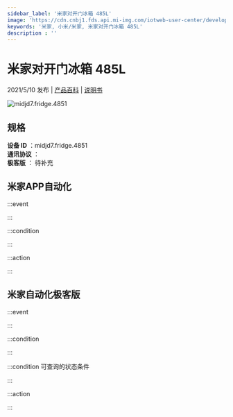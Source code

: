 ```yaml
---
sidebar_label: '米家对开门冰箱 485L'
image: 'https://cdn.cnbj1.fds.api.mi-img.com/iotweb-user-center/developer_1679047904723gzlF400Q.png?GalaxyAccessKeyId=AKVGLQWBOVIRQ3XLEW&Expires=9223372036854775807&Signature=vTlL6l+8eDYgbJ8ZQJeWo+7TcAY='
keywords: '米家, 小米/米家, 米家对开门冰箱 485L'
description : ''
---
```

# 米家对开门冰箱 485L

2021/5/10 发布 | [产品百科](https://home.mi.com/webapp/content/baike/product/index.html?model=midjd7.fridge.4851/) | [说明书](https://home.mi.com/views/introduction.html?model=midjd7.fridge.4851&region=cn)

![midjd7.fridge.4851](https://cdn.cnbj1.fds.api.mi-img.com/iotweb-user-center/developer_1679047904723gzlF400Q.png?GalaxyAccessKeyId=AKVGLQWBOVIRQ3XLEW&Expires=9223372036854775807&Signature=vTlL6l+8eDYgbJ8ZQJeWo+7TcAY=)

## 规格  
> 
**设备 ID** ：midjd7.fridge.4851  
**通讯协议** ：  
**极客版**  ： 待补充 


## 米家APP自动化  

:::event  

:::

:::condition  

:::

:::action   

:::

## 米家自动化极客版  

:::event  

:::

:::condition  

:::

:::condition 可查询的状态条件  

:::

:::action  

:::

        
